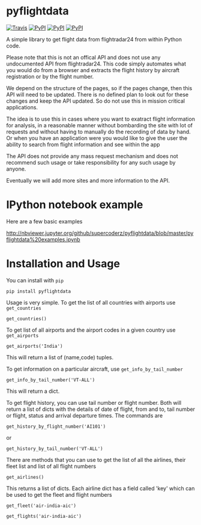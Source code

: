 pyflightdata
============

[![Travis](https://img.shields.io/travis/supercoderz/pyflightdata.svg?maxAge=2592000)](https://travis-ci.org/supercoderz/pyflightdata)
[![PyPI](https://img.shields.io/pypi/dw/pyflightdata.svg?maxAge=2592000)](https://pypi.python.org/pypi/pyflightdata)
[![PyPI](https://img.shields.io/pypi/v/pyflightdata.svg?maxAge=2592000)](https://pypi.python.org/pypi/pyflightdata)
[![PyPI](https://img.shields.io/pypi/pyversions/pyflightdata.svg?maxAge=2592000)](https://pypi.python.org/pypi/pyflightdata)

A simple library to get flight data from flightradar24 from within Python code.

Please note that this is not an offical API and does not use any undocumented API from flightradar24.
This code simply automates what you would do from a browser and extracts the flight history by aircraft registration or by the flight number. 

We depend on the structure of the pages, so if the pages change, then this API will need to be updated. There is no defined plan to look out for these changes and keep the API updated. So do not use this in mission critical applications.

The idea is to use this in cases where you want to exatract flight information for analysis, in a reasonable manner without bombarding the site with lot of requests and without having to manually do the recording of data by hand. Or when you have an application were you would like to give the user the ability to search from flight information and see within the app

The API does not provide any mass request mechanism and does not recommend such usage or take responsibility for any such usage by anyone.

Eventually we will add more sites and more information to the API.


IPython notebook example
========================

Here are a few basic examples

http://nbviewer.jupyter.org/github/supercoderz/pyflightdata/blob/master/pyflightdata%20examples.ipynb

Installation and Usage
======================

You can install with ``pip``

    pip install pyflightdata

Usage is very simple. To get the list of all countries with airports use ``get_countries``

    get_countries()
	
To get list of all airports and the airport codes in a given country use ``get_airports``

    get_airports('India')
	
This will return a list of (name,code) tuples.

To get information on a particular aircraft, use ``get_info_by_tail_number``

    get_info_by_tail_number('VT-ALL')
	
This will return a dict.

To get flight history, you can use tail number or flight number. Both will return a list of dicts with the details of date of flight, from and to, tail number or flight, status and arrival departure times. The commands are

    get_history_by_flight_number('AI101')
	
or

    get_history_by_tail_number('VT-ALL')
	
There are methods that you can use to get the list of all the airlines, their fleet list and list of all flight numbers

    get_airlines()
	
This returns a list of dicts. Each airline dict has a field called 'key' which can be used to get the fleet and flight numbers

    get_fleet('air-india-aic')
	
    get_flights('air-india-aic')